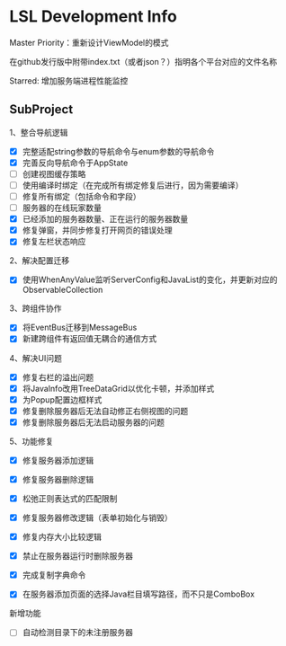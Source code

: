 ﻿# LSL Development Info

Master Priority：重新设计ViewModel的模式

在github发行版中附带index.txt（或者json？）指明各个平台对应的文件名称

Starred: 增加服务端进程性能监控

## SubProject

1、整合导航逻辑
 - [x] 完整适配string参数的导航命令与enum参数的导航命令
 - [x] 完善反向导航命令于AppState
 - [ ] 创建视图缓存策略
 - [ ] 使用编译时绑定（在完成所有绑定修复后进行，因为需要编译）
 - [ ] 修复所有绑定（包括命令和字段）
 - [ ] 服务器的在线玩家数量
 - [x] 已经添加的服务器数量、正在运行的服务器数量
 - [x] 修复弹窗，并同步修复打开网页的错误处理
 - [x] 修复左栏状态响应

2、解决配置迁移
 - [x] 使用WhenAnyValue监听ServerConfig和JavaList的变化，并更新对应的ObservableCollection

3、跨组件协作
 - [x] 将EventBus迁移到MessageBus
 - [x] 新建跨组件有返回值无耦合的通信方式

4、解决UI问题
 - [x] 修复右栏的溢出问题
 - [x] 将JavaInfo改用TreeDataGrid以优化卡顿，并添加样式
 - [x] 为Popup配置边框样式
 - [x] 修复删除服务器后无法自动修正右侧视图的问题
 - [x] 修复删除服务器后无法启动服务器的问题

5、功能修复
 - [x] 修复服务器添加逻辑
 - [x] 修复服务器删除逻辑
 - [x] 松弛正则表达式的匹配限制
 - [x] 修复服务器修改逻辑（表单初始化与销毁）
 - [x] 修复内存大小比较逻辑
 - [x] 禁止在服务器运行时删除服务器
 - [x] 完成复制字典命令
 - [x] 在服务器添加页面的选择Java栏目填写路径，而不只是ComboBox


新增功能
 - [ ] 自动检测目录下的未注册服务器
